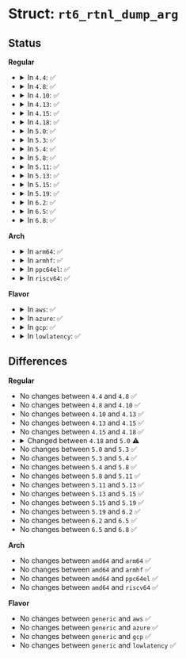 # Struct: <code>rt6_rtnl_dump_arg</code>

## Status
<b>Regular</b>
<ul>
<li>
<details>
<summary>In <code>4.4</code>: ✅</summary>

```c
struct rt6_rtnl_dump_arg {
    struct sk_buff *skb;
    struct netlink_callback *cb;
    struct net *net;
};
```
</details>
</li>
<li>
<details>
<summary>In <code>4.8</code>: ✅</summary>

```c
struct rt6_rtnl_dump_arg {
    struct sk_buff *skb;
    struct netlink_callback *cb;
    struct net *net;
};
```
</details>
</li>
<li>
<details>
<summary>In <code>4.10</code>: ✅</summary>

```c
struct rt6_rtnl_dump_arg {
    struct sk_buff *skb;
    struct netlink_callback *cb;
    struct net *net;
};
```
</details>
</li>
<li>
<details>
<summary>In <code>4.13</code>: ✅</summary>

```c
struct rt6_rtnl_dump_arg {
    struct sk_buff *skb;
    struct netlink_callback *cb;
    struct net *net;
};
```
</details>
</li>
<li>
<details>
<summary>In <code>4.15</code>: ✅</summary>

```c
struct rt6_rtnl_dump_arg {
    struct sk_buff *skb;
    struct netlink_callback *cb;
    struct net *net;
};
```
</details>
</li>
<li>
<details>
<summary>In <code>4.18</code>: ✅</summary>

```c
struct rt6_rtnl_dump_arg {
    struct sk_buff *skb;
    struct netlink_callback *cb;
    struct net *net;
};
```
</details>
</li>
<li>
<details>
<summary>In <code>5.0</code>: ✅</summary>

```c
struct rt6_rtnl_dump_arg {
    struct sk_buff *skb;
    struct netlink_callback *cb;
    struct net *net;
    struct fib_dump_filter filter;
};
```
</details>
</li>
<li>
<details>
<summary>In <code>5.3</code>: ✅</summary>

```c
struct rt6_rtnl_dump_arg {
    struct sk_buff *skb;
    struct netlink_callback *cb;
    struct net *net;
    struct fib_dump_filter filter;
};
```
</details>
</li>
<li>
<details>
<summary>In <code>5.4</code>: ✅</summary>

```c
struct rt6_rtnl_dump_arg {
    struct sk_buff *skb;
    struct netlink_callback *cb;
    struct net *net;
    struct fib_dump_filter filter;
};
```
</details>
</li>
<li>
<details>
<summary>In <code>5.8</code>: ✅</summary>

```c
struct rt6_rtnl_dump_arg {
    struct sk_buff *skb;
    struct netlink_callback *cb;
    struct net *net;
    struct fib_dump_filter filter;
};
```
</details>
</li>
<li>
<details>
<summary>In <code>5.11</code>: ✅</summary>

```c
struct rt6_rtnl_dump_arg {
    struct sk_buff *skb;
    struct netlink_callback *cb;
    struct net *net;
    struct fib_dump_filter filter;
};
```
</details>
</li>
<li>
<details>
<summary>In <code>5.13</code>: ✅</summary>

```c
struct rt6_rtnl_dump_arg {
    struct sk_buff *skb;
    struct netlink_callback *cb;
    struct net *net;
    struct fib_dump_filter filter;
};
```
</details>
</li>
<li>
<details>
<summary>In <code>5.15</code>: ✅</summary>

```c
struct rt6_rtnl_dump_arg {
    struct sk_buff *skb;
    struct netlink_callback *cb;
    struct net *net;
    struct fib_dump_filter filter;
};
```
</details>
</li>
<li>
<details>
<summary>In <code>5.19</code>: ✅</summary>

```c
struct rt6_rtnl_dump_arg {
    struct sk_buff *skb;
    struct netlink_callback *cb;
    struct net *net;
    struct fib_dump_filter filter;
};
```
</details>
</li>
<li>
<details>
<summary>In <code>6.2</code>: ✅</summary>

```c
struct rt6_rtnl_dump_arg {
    struct sk_buff *skb;
    struct netlink_callback *cb;
    struct net *net;
    struct fib_dump_filter filter;
};
```
</details>
</li>
<li>
<details>
<summary>In <code>6.5</code>: ✅</summary>

```c
struct rt6_rtnl_dump_arg {
    struct sk_buff *skb;
    struct netlink_callback *cb;
    struct net *net;
    struct fib_dump_filter filter;
};
```
</details>
</li>
<li>
<details>
<summary>In <code>6.8</code>: ✅</summary>

```c
struct rt6_rtnl_dump_arg {
    struct sk_buff *skb;
    struct netlink_callback *cb;
    struct net *net;
    struct fib_dump_filter filter;
};
```
</details>
</li>
</ul>
<b>Arch</b>
<ul>
<li>
<details>
<summary>In <code>arm64</code>: ✅</summary>

```c
struct rt6_rtnl_dump_arg {
    struct sk_buff *skb;
    struct netlink_callback *cb;
    struct net *net;
    struct fib_dump_filter filter;
};
```
</details>
</li>
<li>
<details>
<summary>In <code>armhf</code>: ✅</summary>

```c
struct rt6_rtnl_dump_arg {
    struct sk_buff *skb;
    struct netlink_callback *cb;
    struct net *net;
    struct fib_dump_filter filter;
};
```
</details>
</li>
<li>
<details>
<summary>In <code>ppc64el</code>: ✅</summary>

```c
struct rt6_rtnl_dump_arg {
    struct sk_buff *skb;
    struct netlink_callback *cb;
    struct net *net;
    struct fib_dump_filter filter;
};
```
</details>
</li>
<li>
<details>
<summary>In <code>riscv64</code>: ✅</summary>

```c
struct rt6_rtnl_dump_arg {
    struct sk_buff *skb;
    struct netlink_callback *cb;
    struct net *net;
    struct fib_dump_filter filter;
};
```
</details>
</li>
</ul>
<b>Flavor</b>
<ul>
<li>
<details>
<summary>In <code>aws</code>: ✅</summary>

```c
struct rt6_rtnl_dump_arg {
    struct sk_buff *skb;
    struct netlink_callback *cb;
    struct net *net;
    struct fib_dump_filter filter;
};
```
</details>
</li>
<li>
<details>
<summary>In <code>azure</code>: ✅</summary>

```c
struct rt6_rtnl_dump_arg {
    struct sk_buff *skb;
    struct netlink_callback *cb;
    struct net *net;
    struct fib_dump_filter filter;
};
```
</details>
</li>
<li>
<details>
<summary>In <code>gcp</code>: ✅</summary>

```c
struct rt6_rtnl_dump_arg {
    struct sk_buff *skb;
    struct netlink_callback *cb;
    struct net *net;
    struct fib_dump_filter filter;
};
```
</details>
</li>
<li>
<details>
<summary>In <code>lowlatency</code>: ✅</summary>

```c
struct rt6_rtnl_dump_arg {
    struct sk_buff *skb;
    struct netlink_callback *cb;
    struct net *net;
    struct fib_dump_filter filter;
};
```
</details>
</li>
</ul>

## Differences
<b>Regular</b>
<ul>
<li>
No changes between <code>4.4</code> and <code>4.8</code> ✅
</li>
<li>
No changes between <code>4.8</code> and <code>4.10</code> ✅
</li>
<li>
No changes between <code>4.10</code> and <code>4.13</code> ✅
</li>
<li>
No changes between <code>4.13</code> and <code>4.15</code> ✅
</li>
<li>
No changes between <code>4.15</code> and <code>4.18</code> ✅
</li>
<li>
<details>
<summary>Changed between <code>4.18</code> and <code>5.0</code> ⚠️</summary>
<ul>
<li>
<b>Field added. </b>
<code>struct fib_dump_filter filter</code>
</li>
</ul>
</details>
</li>
<li>
No changes between <code>5.0</code> and <code>5.3</code> ✅
</li>
<li>
No changes between <code>5.3</code> and <code>5.4</code> ✅
</li>
<li>
No changes between <code>5.4</code> and <code>5.8</code> ✅
</li>
<li>
No changes between <code>5.8</code> and <code>5.11</code> ✅
</li>
<li>
No changes between <code>5.11</code> and <code>5.13</code> ✅
</li>
<li>
No changes between <code>5.13</code> and <code>5.15</code> ✅
</li>
<li>
No changes between <code>5.15</code> and <code>5.19</code> ✅
</li>
<li>
No changes between <code>5.19</code> and <code>6.2</code> ✅
</li>
<li>
No changes between <code>6.2</code> and <code>6.5</code> ✅
</li>
<li>
No changes between <code>6.5</code> and <code>6.8</code> ✅
</li>
</ul>
<b>Arch</b>
<ul>
<li>
No changes between <code>amd64</code> and <code>arm64</code> ✅
</li>
<li>
No changes between <code>amd64</code> and <code>armhf</code> ✅
</li>
<li>
No changes between <code>amd64</code> and <code>ppc64el</code> ✅
</li>
<li>
No changes between <code>amd64</code> and <code>riscv64</code> ✅
</li>
</ul>
<b>Flavor</b>
<ul>
<li>
No changes between <code>generic</code> and <code>aws</code> ✅
</li>
<li>
No changes between <code>generic</code> and <code>azure</code> ✅
</li>
<li>
No changes between <code>generic</code> and <code>gcp</code> ✅
</li>
<li>
No changes between <code>generic</code> and <code>lowlatency</code> ✅
</li>
</ul>
